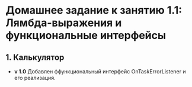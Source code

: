 # Домашнее задание к занятию 1.1: Лямбда-выражения и функциональные интерфейсы
## 1. Калькулятор

* **v 1.0**
Добавлен ффункциональный интерфейс OnTaskErrorListener и его реализация.
